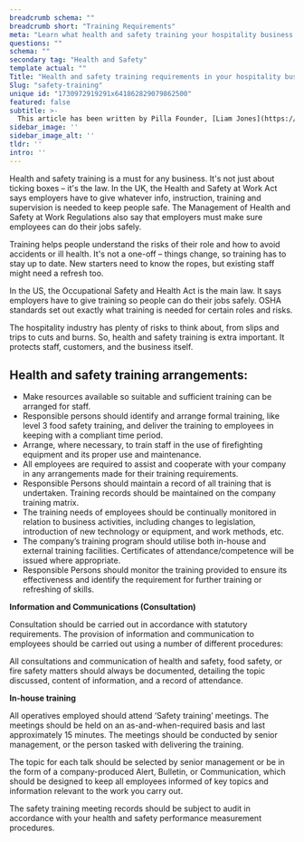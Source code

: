 ```yaml
---
breadcrumb schema: ""
breadcrumb short: "Training Requirements"
meta: "Learn what health and safety training your hospitality business needs to keep staff and customers safe. It's not just a box-ticking exercise ‚Äì it's the law."
questions: ""
schema: ""
secondary tag: "Health and Safety"
template actual: ""
Title: "Health and safety training requirements in your hospitality business."
Slug: "safety-training"
unique id: "1730972919291x641862829079862500"
featured: false
subtitle: >-
  This article has been written by Pilla Founder, [Liam Jones](https://yourpilla.com/profile/liam-jones), click to [email Liam directly](mailto:liam@yourpilla.com), he reads every email.
sidebar_image: ''
sidebar_image_alt: ''
tldr: ''
intro: ''
---
```


 Health and safety training is a must for any business. It's not just about ticking boxes – it's the law. In the UK, the Health and Safety at Work Act says employers have to give whatever info, instruction, training and supervision is needed to keep people safe. The Management of Health and Safety at Work Regulations also say that employers must make sure employees can do their jobs safely.

 Training helps people understand the risks of their role and how to avoid accidents or ill health. It's not a one-off – things change, so training has to stay up to date. New starters need to know the ropes, but existing staff might need a refresh too.

 In the US, the Occupational Safety and Health Act is the main law. It says employers have to give training so people can do their jobs safely. OSHA standards set out exactly what training is needed for certain roles and risks.

 The hospitality industry has plenty of risks to think about, from slips and trips to cuts and burns. So, health and safety training is extra important. It protects staff, customers, and the business itself.

 ## Health and safety training arrangements:

 - Make resources available so suitable and sufficient training can be arranged for staff.
- Responsible persons should identify and arrange formal training, like level 3 food safety training, and deliver the training to employees in keeping with a compliant time period.
- Arrange, where necessary, to train staff in the use of firefighting equipment and its proper use and maintenance.
- All employees are required to assist and cooperate with your company in any arrangements made for their training requirements.
- Responsible Persons should maintain a record of all training that is undertaken. Training records should be maintained on the company training matrix.
- The training needs of employees should be continually monitored in relation to business activities, including changes to legislation, introduction of new technology or equipment, and work methods, etc.
- The company’s training program should utilise both in-house and external training facilities. Certificates of attendance/competence will be issued where appropriate.
- Responsible Persons should monitor the training provided to ensure its effectiveness and identify the requirement for further training or refreshing of skills.

 **Information and Communications (Consultation)**

 Consultation should be carried out in accordance with statutory requirements. The provision of information and communication to employees should be carried out using a number of different procedures:

 All consultations and communication of health and safety, food safety, or fire safety matters should always be documented, detailing the topic discussed, content of information, and a record of attendance.

 **In-house training**

 All operatives employed should attend ‘Safety training’ meetings. The meetings should be held on an as-and-when-required basis and last approximately 15 minutes. The meetings should be conducted by senior management, or the person tasked with delivering the training.

 The topic for each talk should be selected by senior management or be in the form of a company-produced Alert, Bulletin, or Communication, which should be designed to keep all employees informed of key topics and information relevant to the work you carry out.

 The safety training meeting records should be subject to audit in accordance with your health and safety performance measurement procedures.